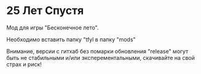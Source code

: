 # 25 Лет Спустя
Мод для игры "Бесконечное лето".

Необходимо вставить папку "tfyl в папку "mods"

Внимание, версии с гитхаб без помарки обновления "release" могут быть не стабильными и/или эксперементальными, скачивайте на свой страх и риск!


